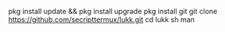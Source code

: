pkg install update && pkg install upgrade
pkg install git
git clone https://github.com/secripttermux/lukk.git
cd lukk
sh man

